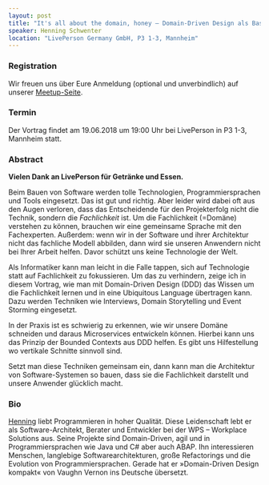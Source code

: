 ```yaml
---
layout: post
title: "It's all about the domain, honey – Domain-Driven Design als Basis für Microservices in Java"
speaker: Henning Schwenter
location: "LivePerson Germany GmbH, P3 1-3, Mannheim"
---
```


### Registration

Wir freuen uns über Eure Anmeldung (optional und unverbindlich) auf unserer [Meetup-Seite](https://www.meetup.com/de-DE/mannheim-java-usergroup/events/251750547).

### Termin
Der Vortrag findet am 19.06.2018 um 19:00 Uhr bei LivePerson in P3 1-3, Mannheim statt.

### Abstract

**Vielen Dank an LivePerson für Getränke und Essen.**

Beim Bauen von Software werden tolle Technologien, Programmiersprachen und Tools eingesetzt. Das ist gut und richtig. Aber leider wird dabei oft aus den Augen verloren, dass das Entscheidende für den Projekterfolg nicht die Technik, sondern die *Fachlichkeit* ist. Um die Fachlichkeit (=Domäne) verstehen zu können, brauchen wir eine gemeinsame Sprache mit den Fachexperten. Außerdem: wenn wir in der Software und ihrer Architektur nicht das fachliche Modell abbilden, dann wird sie unseren Anwendern nicht bei Ihrer Arbeit helfen. Davor schützt uns keine Technologie der Welt.

Als Informatiker kann man leicht in die Falle tappen, sich auf Technologie statt auf Fachlichkeit zu fokussieren. Um das zu verhindern, zeige ich in diesem Vortrag, wie man mit Domain-Driven Design (DDD) das Wissen um die Fachlichkeit lernen und in eine Ubiquitous Language übertragen kann. Dazu werden Techniken wie Interviews, Domain Storytelling und Event Storming eingesetzt.

In der Praxis ist es schwierig zu erkennen, wie wir unsere Domäne schneiden und daraus Microservices entwickeln können. Hierbei kann uns das Prinzip der Bounded Contexts aus DDD helfen. Es gibt uns Hilfestellung wo vertikale Schnitte sinnvoll sind.

Setzt man diese Techniken gemeinsam ein, dann kann man die Architektur von Software-Systemen so bauen, dass sie die Fachlichkeit darstellt und unsere Anwender glücklich macht.


### Bio

[Henning](https://twitter.com/hschwentner) liebt Programmieren in hoher Qualität. Diese Leidenschaft lebt er als Software-Architekt, Berater und Entwickler bei der WPS – Workplace Solutions aus. Seine Projekte sind Domain-Driven, agil und in Programmiersprachen wie Java und C# aber auch ABAP. Ihn interessieren Menschen, langlebige Softwarearchitekturen, große Refactorings und die Evolution von Programmiersprachen. Gerade hat er »Domain-Driven Design kompakt« von Vaughn Vernon ins Deutsche übersetzt.
